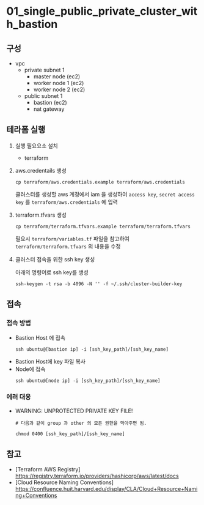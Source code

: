 # 01_single_public_private_cluster_with_bastion

## 구성
- vpc
    - private subnet 1
        - master node (ec2)
        - worker node 1 (ec2)
        - worker node 2 (ec2)
    - public subnet 1
        - bastion (ec2)
        - nat gateway

## 테라폼 실행

1. 실행 필요요소 설치
    - terraform


2. aws.credentails 생성

    ```
    cp terraform/aws.credentials.example terraform/aws.credentials
    ```

    클러스터를 생성할 aws 계정에서 iam 을 생성하여 `access key`, `secret access key` 를 `terraform/aws.credentials` 에 입력

3. terraform.tfvars 생성

    ```
    cp terraform/terraform.tfvars.example terraform/terraform.tfvars
    ```
    필요시 `terraform/variables.tf` 파일을 참고하여 `terraform/terraform.tfvars` 의 내용을 수정

4. 클러스터 접속을 위한 ssh key 생성

    아래의 명령어로 ssh key를 생성
    
    ```
    ssh-keygen -t rsa -b 4096 -N '' -f ~/.ssh/cluster-builder-key
    ```

## 접속

### 접속 방법
- Bastion Host 에 접속
    ```
    ssh ubuntu@[bastion ip] -i [ssh_key_path]/[ssh_key_name]
    ```
- Bastion Host에 key 파일 복사
- Node에 접속
    ```
    ssh ubuntu@[node ip] -i [ssh_key_path]/[ssh_key_name]
    ```

### 에러 대응
- WARNING: UNPROTECTED PRIVATE KEY FILE!
    ```
    # 다음과 같이 group 과 other 의 모든 권한을 막아주면 됨.

    chmod 0400 [ssh_key_path]/[ssh_key_name]
    ```

## 참고

- [Terraform AWS Registry] https://registry.terraform.io/providers/hashicorp/aws/latest/docs
- [Cloud Resource Naming Conventions] https://confluence.huit.harvard.edu/display/CLA/Cloud+Resource+Naming+Conventions
